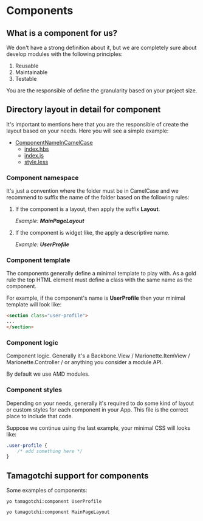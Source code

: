# Components

## What is a component for us?

We don't have a strong definition about it, but we are completely sure about
develop modules with the following principles:

  1. Reusable
  2. Maintainable
  3. Testable

You are the responsible of define the granularity based on your project size.

## Directory layout in detail for component

It's important to mentions here that you are the responsible of create the
layout based on your needs. Here you will see a simple example:

* [ComponentNameInCamelCase][component/namespace]
    - [index.hbs][component/template]
    - [index.js][component/module]
    - [style.less][component/styles]

### Component namespace
[component/namespace]: #component-namespace

It's just a convention where the folder must be in CamelCase and we recommend to
suffix the name of the folder based on the following rules:

1. If the component is a layout, then apply the suffix **Layout**. 
   
   *Example: **MainPageLayout***
   
2. If the component is widget like, the apply a descriptive name.

   *Example: **UserProfile***

### Component template
[component/template]: #component-template

The components generally define a minimal template to play with. As a gold rule
the top HTML element must define a class with the same name as the component.

For example, if the component's name is **UserProfile** then your minimal template
will look like:

```html
<section class="user-profile">
...
</section>
```

### Component logic
[component/module]: #component-logic

Component logic. Generally it's a Backbone.View / Marionette.ItemView /
Marionette.Controller / or anything you consider a module API.

By default we use AMD modules.

### Component styles
[component/styles]: #component-styles

Depending on your needs, generally it's required to do some kind of layout or
custom styles for each component in your App. This file is the correct place to
include that code.

Suppose we continue using the last example, your minimal CSS will looks like:

```css
.user-profile {
    /* add something here */
}
```

## Tamagotchi support for components

Some examples of components:

`yo tamagotchi:component UserProfile`

`yo tamagotchi:component MainPageLayout`
